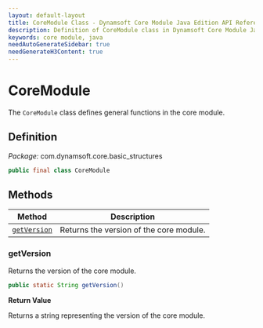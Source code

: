 ```yaml
---
layout: default-layout
title: CoreModule Class - Dynamsoft Core Module Java Edition API Reference
description: Definition of CoreModule class in Dynamsoft Core Module Java Edition.
keywords: core module, java
needAutoGenerateSidebar: true
needGenerateH3Content: true
---
```


# CoreModule

The `CoreModule` class defines general functions in the core module.

## Definition

*Package:* com.dynamsoft.core.basic_structures

```java
public final class CoreModule 
```

## Methods

| Method                                                    | Description                                        |
| --------------------------------------------------------- | -------------------------------------------------- |
| [`getVersion`](#getversion)                                     | Returns the version of the core module. |

### getVersion

Returns the version of the core module.

```java
public static String getVersion()
```

**Return Value**

Returns a string representing the version of the core module.
